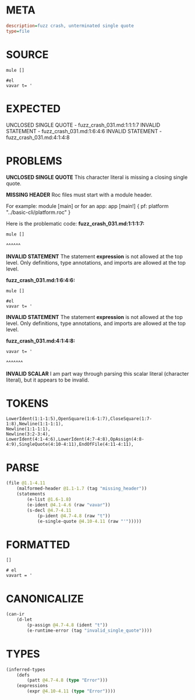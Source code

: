 # META
~~~ini
description=fuzz crash, unterminated single quote
type=file
~~~
# SOURCE
~~~roc
mule []

#el
vavar t= '
~~~
# EXPECTED
UNCLOSED SINGLE QUOTE - fuzz_crash_031.md:1:1:1:7
INVALID STATEMENT - fuzz_crash_031.md:1:6:4:6
INVALID STATEMENT - fuzz_crash_031.md:4:1:4:8
# PROBLEMS
**UNCLOSED SINGLE QUOTE**
This character literal is missing a closing single quote.

**MISSING HEADER**
Roc files must start with a module header.

For example:
        module [main]
or for an app:
        app [main!] { pf: platform "../basic-cli/platform.roc" }

Here is the problematic code:
**fuzz_crash_031.md:1:1:1:7:**
```roc
mule []
```
^^^^^^


**INVALID STATEMENT**
The statement **expression** is not allowed at the top level.
Only definitions, type annotations, and imports are allowed at the top level.

**fuzz_crash_031.md:1:6:4:6:**
```roc
mule []

#el
vavar t= '
```


**INVALID STATEMENT**
The statement **expression** is not allowed at the top level.
Only definitions, type annotations, and imports are allowed at the top level.

**fuzz_crash_031.md:4:1:4:8:**
```roc
vavar t= '
```
^^^^^^^


**INVALID SCALAR**
I am part way through parsing this scalar literal (character literal), but it appears to be invalid.

# TOKENS
~~~zig
LowerIdent(1:1-1:5),OpenSquare(1:6-1:7),CloseSquare(1:7-1:8),Newline(1:1-1:1),
Newline(1:1-1:1),
Newline(3:2-3:4),
LowerIdent(4:1-4:6),LowerIdent(4:7-4:8),OpAssign(4:8-4:9),SingleQuote(4:10-4:11),EndOfFile(4:11-4:11),
~~~
# PARSE
~~~clojure
(file @1.1-4.11
	(malformed-header @1.1-1.7 (tag "missing_header"))
	(statements
		(e-list @1.6-1.8)
		(e-ident @4.1-4.6 (raw "vavar"))
		(s-decl @4.7-4.11
			(p-ident @4.7-4.8 (raw "t"))
			(e-single-quote @4.10-4.11 (raw "'")))))
~~~
# FORMATTED
~~~roc
[]

# el
vavart = '
~~~
# CANONICALIZE
~~~clojure
(can-ir
	(d-let
		(p-assign @4.7-4.8 (ident "t"))
		(e-runtime-error (tag "invalid_single_quote"))))
~~~
# TYPES
~~~clojure
(inferred-types
	(defs
		(patt @4.7-4.8 (type "Error")))
	(expressions
		(expr @4.10-4.11 (type "Error"))))
~~~
